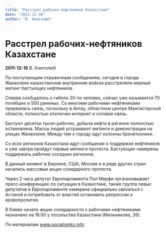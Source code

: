 ```yaml
---
title: "Расстрел рабочих-нефтяников Казахстане"
date: "2011-12-16"
author: "В. Книголюб"
---
```


# Расстрел рабочих-нефтяников Казахстане

**2011-12-16** В. Книголюб

По поступающим отрывочным сообщениям, сегодня в городе Жанаозене казахстанские внутренние войска расстреляли мирный митинг бастующих нефтяников.

Сперва сообщалось о гибели 20-ти человек, сейчас уже называется 70 погибших и 500 раненых. Со многими рабочими-нефтяниками прервалась связь, поскольку в Актау, областном центре Мангистауской области, полностью отключен интернет и сотовая связь.

Бастуют десятки тысяч рабочих, добыча нефти в регионе полностью остановлена. Массы людей устраивают митинги и демонстрации на улицах Жанаозеня. Между тем к городу идут колонны бронетехники.

Со всех регионов Казахстана идут сообщения о поддержке нефтяников и уже завтра пройдут первые митинги протеста. Бастующих намерены поддержать рабочие соседних регионов.

В данный момент в Берлине, США, Москве и в ряде других стран начались массовые акции солидарного протеста.

Через 2 часа депутат Европарламента Пол Мерфи организовывает пресс-конференцию по ситуации в Казахстане, также группа левых депутатов в Европарламенте намерена официально связаться с Астаной и потребовать от властей остановить репрессии и кровопролития.

В Киеве начало акции солидарности с рабочими-нефтяниками назначено на 18.00 у посольства Казахстана (Мельникова, 26).

По материалам www.socialismkz.info